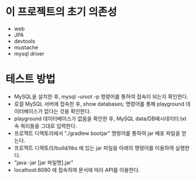 # 이 프로젝트의 초기 의존성
- web
- JPA
- devtools
- mustache
- mysql driver

# 테스트 방법
- MySQL을 설치한 후, mysql -uroot -p 명령어를 통하여 접속이 되는지 확인한다.
- 로컬 MySQL 서버에 접속한 후, show databases; 명령어롤 통해 playground 데이터베이스가 없다는 것을 확인한다.
- playground 데이터베이스가 없음을 확인한 후, MySQL data/DB예시데이터.txt 속 쿼리들을 그대로 입력한다.
- 프로젝트 디렉토리에서 "./gradlew bootjar" 명령어를 통하여 jar 배포 파일을 얻는다. 
- 프로젝트 디렉토리/build/libs 에 있는 jar 파일을 아래의 명령어를 이용하여 실행한다. 
- "java -jar [jar 파일명].jar" 
- localhost:8080 에 접속하여 문서에 따라 API를 이용한다. 